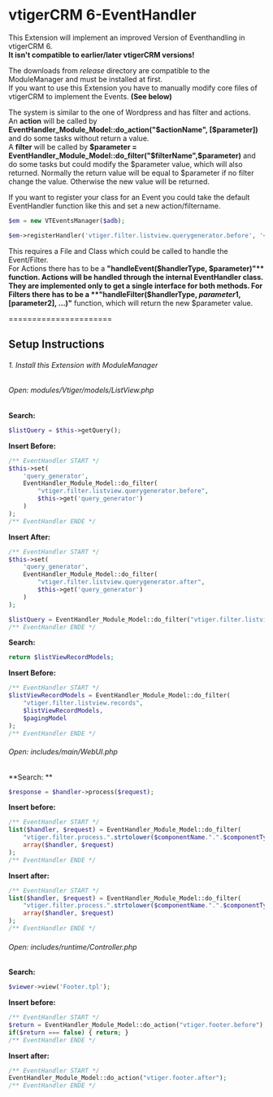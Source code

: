 vtigerCRM 6-EventHandler
======================

This Extension will implement an improved Version of Eventhandling in vtigerCRM 6.  
**It isn't compatible to earlier/later vtigerCRM versions!**

The downloads from *release* directory are compatible to the ModuleManager and must be installed at first.   
If you want to use this Extension you have to manually modify core files of vtigerCRM to implement the Events. **(See below)**

The system is similar to the one of Wordpress and has filter and actions.  
An **action** will be called by **EventHandler_Module_Model::do_action("$actionName", [$parameter])** and do some tasks without return a value.  
A **filter** will be called by **$parameter = EventHandler_Module_Model::do_filter("$filterName",$parameter)** and do some tasks but could modify the $parameter value, which will also returned. Normally the return value will be equal to $parameter if no filter change the value.
Otherwise the new value will be returned.

If you want to register your class for an Event you could take the default EventHandler function like this and set a new action/filtername.
```php
$em = new VTEventsManager($adb);

$em->registerHandler('vtiger.filter.listview.querygenerator.before', '<handlerFile>', '<handlerClass>');
```

This requires a File and Class which could be called to handle the Event/Filter.  
For Actions there has to be a **"handleEvent($handlerType, $parameter)"** function. Actions will be handled through the internal EventHandler class. They are implemented only to get a single interface for both methods.  
For Filters there has to be a **"handleFilter($handlerType, $parameter1, [$parameter2], ...)"** function, which will return the new $parameter value.  

======================
## Setup Instructions

###### 1. Install this Extension with ModuleManager

###### Open: modules/Vtiger/models/ListView.php

**Search:**  
```php
$listQuery = $this->getQuery();
```
**Insert Before:**
```php
/** EventHandler START */
$this->set(
	'query_generator',
	EventHandler_Module_Model::do_filter(
		"vtiger.filter.listview.querygenerator.before",
		$this->get('query_generator')
	)
);
/** EventHandler ENDE */
```
**Insert After:**
```php
/** EventHandler START */
$this->set(
	'query_generator',
	EventHandler_Module_Model::do_filter(
		"vtiger.filter.listview.querygenerator.after",
		$this->get('query_generator')
	)
);

$listQuery = EventHandler_Module_Model::do_filter("vtiger.filter.listview.querygenerator.query", $listQuery, $this->get('query_generator'));
/** EventHandler ENDE */
```

**Search:**
```php
return $listViewRecordModels;
```
**Insert Before:**
```php
/** EventHandler START */
$listViewRecordModels = EventHandler_Module_Model::do_filter(
	"vtiger.filter.listview.records",
	$listViewRecordModels,
	$pagingModel
);
/** EventHandler ENDE */
```	

###### Open: includes/main/WebUI.php

**Search:	**
```php	
$response = $handler->process($request);
```
**Insert before:**
```php
/** EventHandler START */
list($handler, $request) = EventHandler_Module_Model::do_filter(
	"vtiger.filter.process.".strtolower($componentName.".".$componentType).".before",
	array($handler, $request)
);
/** EventHandler ENDE */
```
**Insert after:**
```php
/** EventHandler START */
list($handler, $request) = EventHandler_Module_Model::do_filter(
	"vtiger.filter.process.".strtolower($componentName.".".$componentType).".after",
	array($handler, $request)
);
/** EventHandler ENDE */
```

###### Open: includes/runtime/Controller.php

**Search:**
```php
$viewer->view('Footer.tpl');
```	
**Insert before:**
```php
/** EventHandler START */
$return = EventHandler_Module_Model::do_action("vtiger.footer.before");
if($return === false) { return; }
/** EventHandler ENDE */
```

**Insert after:**
```php
/** EventHandler START */
EventHandler_Module_Model::do_action("vtiger.footer.after");
/** EventHandler ENDE */
```